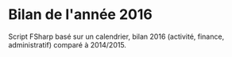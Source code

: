 Bilan de l'année 2016
=====================

Script FSharp basé sur un calendrier, bilan 2016 (activité, finance, administratif) comparé à 2014/2015.
 
